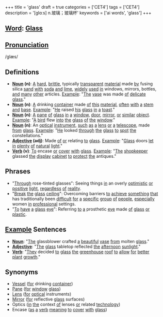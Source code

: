 +++
title = 'glass'
draft = true
categories = ['CET4']
tags = ['CET4']
description = '[glɑːs] n.玻璃；玻璃杯'
keywords = ['ai words', 'glass']
+++

## [Word](/en/post/word/): [Glass](/en/post/glass/)

## [Pronunciation](/en/post/pronunciation/)
/ɡlæs/

## Definitions
- **[Noun](/en/post/noun/) (n)**: [A](/en/post/a/) [hard](/en/post/hard/), [brittle](/en/post/brittle/), typically [transparent](/en/post/transparent/) [material](/en/post/material/) made [by](/en/post/by/) fusing silica [sand](/en/post/sand/) [with](/en/post/with/) [soda](/en/post/soda/) [and](/en/post/and/) [lime](/en/post/lime/), [widely](/en/post/widely/) [used](/en/post/used/) [in](/en/post/in/) windows, mirrors, bottles, [and](/en/post/and/) [many](/en/post/many/) [other](/en/post/other/) articles. [Example](/en/post/example/): "[The](/en/post/the/) [vase](/en/post/vase/) was made [of](/en/post/of/) [delicate](/en/post/delicate/) [glass](/en/post/glass/)."
- **[Noun](/en/post/noun/) (n)**: [A](/en/post/a/) drinking [container](/en/post/container/) made [of](/en/post/of/) [this](/en/post/this/) [material](/en/post/material/), [often](/en/post/often/) [with](/en/post/with/) [a](/en/post/a/) [stem](/en/post/stem/) [and](/en/post/and/) [base](/en/post/base/). [Example](/en/post/example/): "[He](/en/post/he/) raised [his](/en/post/his/) [glass](/en/post/glass/) [in](/en/post/in/) [a](/en/post/a/) [toast](/en/post/toast/)."
- **[Noun](/en/post/noun/) (n)**: [A](/en/post/a/) [pane](/en/post/pane/) [of](/en/post/of/) [glass](/en/post/glass/) [in](/en/post/in/) [a](/en/post/a/) [window](/en/post/window/), [door](/en/post/door/), [mirror](/en/post/mirror/), [or](/en/post/or/) [similar](/en/post/similar/) [object](/en/post/object/). [Example](/en/post/example/): "[A](/en/post/a/) [bird](/en/post/bird/) flew [into](/en/post/into/) [the](/en/post/the/) [glass](/en/post/glass/) [of](/en/post/of/) [the](/en/post/the/) [window](/en/post/window/)."
- **[Noun](/en/post/noun/) (n)**: An [optical](/en/post/optical/) [instrument](/en/post/instrument/), [such](/en/post/such/) [as](/en/post/as/) [a](/en/post/a/) [lens](/en/post/lens/) [or](/en/post/or/) [a](/en/post/a/) [telescope](/en/post/telescope/), made [from](/en/post/from/) [glass](/en/post/glass/). [Example](/en/post/example/): "[He](/en/post/he/) looked [through](/en/post/through/) [the](/en/post/the/) [glass](/en/post/glass/) [to](/en/post/to/) [spot](/en/post/spot/) [the](/en/post/the/) constellations."
- **[Adjective](/en/post/adjective/) (adj)**: Made [of](/en/post/of/) [or](/en/post/or/) relating [to](/en/post/to/) [glass](/en/post/glass/). [Example](/en/post/example/): "[Glass](/en/post/glass/) doors [let](/en/post/let/) [in](/en/post/in/) [plenty](/en/post/plenty/) [of](/en/post/of/) [natural](/en/post/natural/) [light](/en/post/light/)."
- **[Verb](/en/post/verb/) (v)**: [To](/en/post/to/) encase [or](/en/post/or/) [cover](/en/post/cover/) [with](/en/post/with/) [glass](/en/post/glass/). [Example](/en/post/example/): "[The](/en/post/the/) [shopkeeper](/en/post/shopkeeper/) glassed [the](/en/post/the/) [display](/en/post/display/) [cabinet](/en/post/cabinet/) [to](/en/post/to/) [protect](/en/post/protect/) [the](/en/post/the/) antiques."

## Phrases
- "[Through](/en/post/through/) rose-tinted glasses": Seeing things [in](/en/post/in/) an overly [optimistic](/en/post/optimistic/) [or](/en/post/or/) [positive](/en/post/positive/) [light](/en/post/light/), [regardless](/en/post/regardless/) [of](/en/post/of/) [reality](/en/post/reality/).
- "[Break](/en/post/break/) [the](/en/post/the/) [glass](/en/post/glass/) [ceiling](/en/post/ceiling/)": Overcoming barriers [to](/en/post/to/) [achieve](/en/post/achieve/) [something](/en/post/something/) [that](/en/post/that/) has traditionally been [difficult](/en/post/difficult/) [for](/en/post/for/) [a](/en/post/a/) [specific](/en/post/specific/) [group](/en/post/group/) [of](/en/post/of/) [people](/en/post/people/), [especially](/en/post/especially/) women [in](/en/post/in/) [professional](/en/post/professional/) settings.
- "[To](/en/post/to/) [have](/en/post/have/) [a](/en/post/a/) [glass](/en/post/glass/) [eye](/en/post/eye/)": Referring [to](/en/post/to/) [a](/en/post/a/) prosthetic [eye](/en/post/eye/) made [of](/en/post/of/) [glass](/en/post/glass/) [or](/en/post/or/) [plastic](/en/post/plastic/).

## [Example](/en/post/example/) Sentences
- **[Noun](/en/post/noun/)**: "[The](/en/post/the/) glassblower crafted [a](/en/post/a/) [beautiful](/en/post/beautiful/) [vase](/en/post/vase/) [from](/en/post/from/) molten [glass](/en/post/glass/)."
- **[Adjective](/en/post/adjective/)**: "[The](/en/post/the/) [glass](/en/post/glass/) tabletop reflected [the](/en/post/the/) [afternoon](/en/post/afternoon/) [sunlight](/en/post/sunlight/)."
- **[Verb](/en/post/verb/)**: "[They](/en/post/they/) decided [to](/en/post/to/) [glass](/en/post/glass/) [the](/en/post/the/) [greenhouse](/en/post/greenhouse/) [roof](/en/post/roof/) [to](/en/post/to/) [allow](/en/post/allow/) [for](/en/post/for/) [better](/en/post/better/) [plant](/en/post/plant/) [growth](/en/post/growth/)."

## Synonyms
- [Vessel](/en/post/vessel/) ([for](/en/post/for/) drinking [container](/en/post/container/))
- [Pane](/en/post/pane/) ([for](/en/post/for/) [window](/en/post/window/) [glass](/en/post/glass/))
- [Lens](/en/post/lens/) ([for](/en/post/for/) [optical](/en/post/optical/) instruments)
- [Mirror](/en/post/mirror/) ([for](/en/post/for/) reflective [glass](/en/post/glass/) surfaces)
- Optics ([in](/en/post/in/) [the](/en/post/the/) context [of](/en/post/of/) lenses [or](/en/post/or/) related [technology](/en/post/technology/)) 
- Encase ([as](/en/post/as/) [a](/en/post/a/) [verb](/en/post/verb/) [meaning](/en/post/meaning/) [to](/en/post/to/) [cover](/en/post/cover/) [with](/en/post/with/) [glass](/en/post/glass/))
